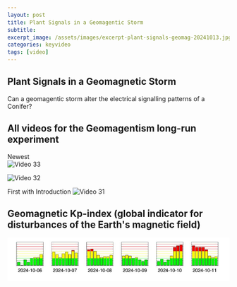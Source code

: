 ```yaml
---
layout: post
title: Plant Signals in a Geomagentic Storm
subtitle: 
excerpt_image: /assets/images/excerpt-plant-signals-geomag-20241013.jpg
categories: keyvideo
tags: [video]
---
```


## Plant Signals in a Geomagnetic Storm 
Can a geomagentic storm alter the electrical signalling patterns of a Conifer?
  

## All videos for the Geomagentism long-run experiment

Newest  
![Video 33](https://youtu.be/V9XIdEd4WZY)  

![Video 32](https://youtu.be/YxRXxnekUQo)  

First with Introduction
![Video 31](https://youtu.be/NXxLGXdeZsM)  



## Geomagnetic Kp-index (global indicator for disturbances of the Earth's magnetic field)
![](/assets/images/geomag-Kp-early-October-2024-Screenshot_2024-11-10_07-15-26.jpg)
